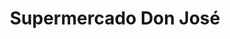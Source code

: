 ---
title: "Supermercado Don José"
url: /eldorado/supermercado-don-jose-avenida-san-martin-este/
shop: Supermarkt
---